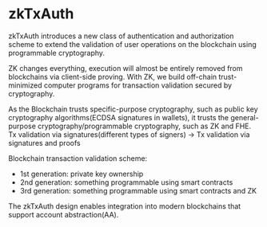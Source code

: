 # zkTxAuth

zkTxAuth introduces a new class of authentication and authorization scheme to extend the validation of user operations on the blockchain using programmable cryptography.

ZK changes everything, execution will almost be entirely removed from blockchains via client-side proving. With ZK, we build off-chain trust-minimized computer programs for transaction validation secured by cryptography.

As the Blockchain trusts specific-purpose cryptography, such as public key cryptography algorithms(ECDSA signatures in wallets), it trusts the general-purpose cryptography/programmable cryptography, such as ZK and FHE. Tx validation via signatures(different types of signers) → Tx validation via signatures and proofs

Blockchain transaction validation scheme: 
* 1st generation: private key ownership
* 2nd generation: something programmable using smart contracts
* 3rd generation: something programmable using smart contracts and ZK

The zkTxAuth design enables integration into modern blockchains that support account abstraction(AA). 
